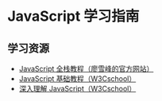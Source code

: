 # JavaScript 学习指南

## 学习资源
- [JavaScript 全栈教程（廖雪峰的官方网站）](https://www.liaoxuefeng.com/wiki/001434446689867b27157e896e74d51a89c25cc8b43bdb3000)
- [JavaScript 基础教程（W3Cschool）](https://www.w3cschool.cn/javascript/)
- [深入理解 JavaScript（W3Cschool）](https://www.w3cschool.cn/deep_learn_javascript/)